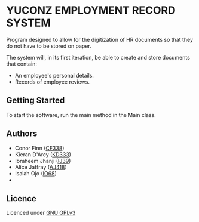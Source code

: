 # YUCONZ EMPLOYMENT RECORD SYSTEM
Program designed to allow for the digitization of HR documents so that they do not have to be stored on paper.

The system will, in its first iteration, be able to create and store documents that contain:
* An employee's personal details.
* Records of employee reviews. 

## Getting Started
 To start the software, run the main method in the Main class. 
## Authors
* Conor Finn ([CF338](mailto:cf338@kent.ac.uk))
* Kieran D'Arcy ([KD333](mailto:kd333@kent.ac.uk))
* Ibraheem Jhanji ([IJ39](mailto:ij39@kent.ac.uk))
* Alice Jaffray ([AJ418](mailto:aj418@kent.ac.uk))
* Isaiah Ojo ([IO68](mailto:IO68@kent.ac.uk))
* 
## Licence 
Licenced under [GNU GPLv3](LICENSE)